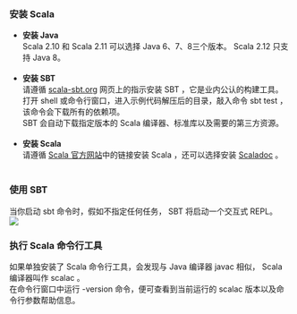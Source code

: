 ### 安装 Scala ###
-	**安装 Java**  
Scala 2.10 和 Scala 2.11 可以选择 Java 6、7、8三个版本。 Scala 2.12 只支持 Java 8。</br></br>
-	**安装 SBT**  
请遵循 [scala-sbt.org](https://www.scala-sbt.org/release/docs/Setup.html) 网页上的指示安装 SBT ，它是业内公认的构建工具。</br>
打开 shell 或命令行窗口，进入示例代码解压后的目录，敲入命令 sbt test ，该命令会下载所有的依赖项。</br>
SBT 会自动下载指定版本的 Scala 编译器、标准库以及需要的第三方资源。</br></br>
-	**安装 Scala**  
请遵循 [Scala 官方网站](http://www.scala-lang.org)中的链接安装 Scala ，还可以选择安装 [Scaladoc](https://www.scala-lang.org/files/archive/api/current/) 。 </br></br>

### 使用 SBT ###
当你启动 sbt 命令时，假如不指定任何任务， SBT  将启动一个交互式 REPL。</br>
![](https://i.imgur.com/wVin5sb.jpg)</br>

### 执行 Scala 命令行工具 ###
如果单独安装了 Scala  命令行工具，会发现与 Java  编译器 javac 相似， Scala  编译器叫作 scalac 。</br>
在命令行窗口中运行 -version 命令，便可查看到当前运行的 scalac 版本以及命令行参数帮助信息。</br>